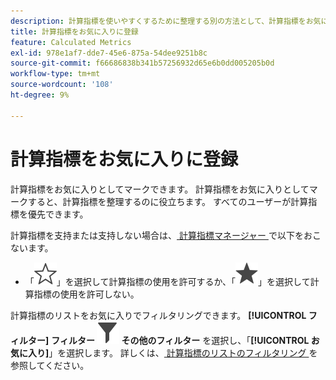 ```yaml
---
description: 計算指標を使いやすくするために整理する別の方法として、計算指標をお気に入りとしてマークします。
title: 計算指標をお気に入りに登録
feature: Calculated Metrics
exl-id: 978e1af7-dde7-45e6-875a-54dee9251b8c
source-git-commit: f66686838b341b57256932d65e6b0dd005205b0d
workflow-type: tm+mt
source-wordcount: '108'
ht-degree: 9%

---
```


# 計算指標をお気に入りに登録

計算指標をお気に入りとしてマークできます。 計算指標をお気に入りとしてマークすると、計算指標を整理するのに役立ちます。 すべてのユーザーが計算指標を優先できます。

計算指標を支持または支持しない場合は、[ 計算指標マネージャー ](cm-manager.md) で以下をおこないます。

* 「![StarOutline](/help/assets/icons/StarOutline.svg)」を選択して計算指標の使用を許可するか、「![Star](/help/assets/icons/Star.svg)」を選択して計算指標の使用を許可しない。

計算指標のリストをお気に入りでフィルタリングできます。 **[!UICONTROL フィルター]** **フィルター ![ パネルから ](/help/assets/icons/Filter.svg) その他のフィルター** を選択し、「**[!UICONTROL お気に入り]**」を選択します。 詳しくは、[ 計算指標のリストのフィルタリング ](cm-filter.md) を参照してください。
